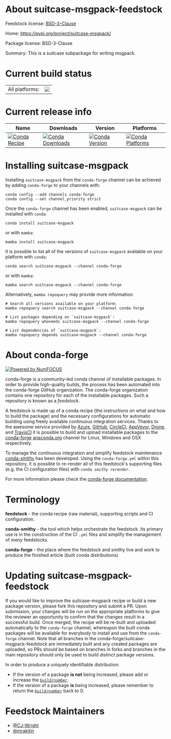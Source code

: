 About suitcase-msgpack-feedstock
================================

Feedstock license: [BSD-3-Clause](https://github.com/conda-forge/suitcase-msgpack-feedstock/blob/main/LICENSE.txt)

Home: https://pypi.org/project/suitcase-msgpack/

Package license: BSD-3-Clause

Summary: This is a suitcase subpackage for writing msgpack.

Current build status
====================


<table><tr><td>All platforms:</td>
    <td>
      <a href="https://dev.azure.com/conda-forge/feedstock-builds/_build/latest?definitionId=10472&branchName=main">
        <img src="https://dev.azure.com/conda-forge/feedstock-builds/_apis/build/status/suitcase-msgpack-feedstock?branchName=main">
      </a>
    </td>
  </tr>
</table>

Current release info
====================

| Name | Downloads | Version | Platforms |
| --- | --- | --- | --- |
| [![Conda Recipe](https://img.shields.io/badge/recipe-suitcase--msgpack-green.svg)](https://anaconda.org/conda-forge/suitcase-msgpack) | [![Conda Downloads](https://img.shields.io/conda/dn/conda-forge/suitcase-msgpack.svg)](https://anaconda.org/conda-forge/suitcase-msgpack) | [![Conda Version](https://img.shields.io/conda/vn/conda-forge/suitcase-msgpack.svg)](https://anaconda.org/conda-forge/suitcase-msgpack) | [![Conda Platforms](https://img.shields.io/conda/pn/conda-forge/suitcase-msgpack.svg)](https://anaconda.org/conda-forge/suitcase-msgpack) |

Installing suitcase-msgpack
===========================

Installing `suitcase-msgpack` from the `conda-forge` channel can be achieved by adding `conda-forge` to your channels with:

```
conda config --add channels conda-forge
conda config --set channel_priority strict
```

Once the `conda-forge` channel has been enabled, `suitcase-msgpack` can be installed with `conda`:

```
conda install suitcase-msgpack
```

or with `mamba`:

```
mamba install suitcase-msgpack
```

It is possible to list all of the versions of `suitcase-msgpack` available on your platform with `conda`:

```
conda search suitcase-msgpack --channel conda-forge
```

or with `mamba`:

```
mamba search suitcase-msgpack --channel conda-forge
```

Alternatively, `mamba repoquery` may provide more information:

```
# Search all versions available on your platform:
mamba repoquery search suitcase-msgpack --channel conda-forge

# List packages depending on `suitcase-msgpack`:
mamba repoquery whoneeds suitcase-msgpack --channel conda-forge

# List dependencies of `suitcase-msgpack`:
mamba repoquery depends suitcase-msgpack --channel conda-forge
```


About conda-forge
=================

[![Powered by
NumFOCUS](https://img.shields.io/badge/powered%20by-NumFOCUS-orange.svg?style=flat&colorA=E1523D&colorB=007D8A)](https://numfocus.org)

conda-forge is a community-led conda channel of installable packages.
In order to provide high-quality builds, the process has been automated into the
conda-forge GitHub organization. The conda-forge organization contains one repository
for each of the installable packages. Such a repository is known as a *feedstock*.

A feedstock is made up of a conda recipe (the instructions on what and how to build
the package) and the necessary configurations for automatic building using freely
available continuous integration services. Thanks to the awesome service provided by
[Azure](https://azure.microsoft.com/en-us/services/devops/), [GitHub](https://github.com/),
[CircleCI](https://circleci.com/), [AppVeyor](https://www.appveyor.com/),
[Drone](https://cloud.drone.io/welcome), and [TravisCI](https://travis-ci.com/)
it is possible to build and upload installable packages to the
[conda-forge](https://anaconda.org/conda-forge) [anaconda.org](https://anaconda.org/)
channel for Linux, Windows and OSX respectively.

To manage the continuous integration and simplify feedstock maintenance
[conda-smithy](https://github.com/conda-forge/conda-smithy) has been developed.
Using the ``conda-forge.yml`` within this repository, it is possible to re-render all of
this feedstock's supporting files (e.g. the CI configuration files) with ``conda smithy rerender``.

For more information please check the [conda-forge documentation](https://conda-forge.org/docs/).

Terminology
===========

**feedstock** - the conda recipe (raw material), supporting scripts and CI configuration.

**conda-smithy** - the tool which helps orchestrate the feedstock.
                   Its primary use is in the construction of the CI ``.yml`` files
                   and simplify the management of *many* feedstocks.

**conda-forge** - the place where the feedstock and smithy live and work to
                  produce the finished article (built conda distributions)


Updating suitcase-msgpack-feedstock
===================================

If you would like to improve the suitcase-msgpack recipe or build a new
package version, please fork this repository and submit a PR. Upon submission,
your changes will be run on the appropriate platforms to give the reviewer an
opportunity to confirm that the changes result in a successful build. Once
merged, the recipe will be re-built and uploaded automatically to the
`conda-forge` channel, whereupon the built conda packages will be available for
everybody to install and use from the `conda-forge` channel.
Note that all branches in the conda-forge/suitcase-msgpack-feedstock are
immediately built and any created packages are uploaded, so PRs should be based
on branches in forks and branches in the main repository should only be used to
build distinct package versions.

In order to produce a uniquely identifiable distribution:
 * If the version of a package **is not** being increased, please add or increase
   the [``build/number``](https://docs.conda.io/projects/conda-build/en/latest/resources/define-metadata.html#build-number-and-string).
 * If the version of a package **is** being increased, please remember to return
   the [``build/number``](https://docs.conda.io/projects/conda-build/en/latest/resources/define-metadata.html#build-number-and-string)
   back to 0.

Feedstock Maintainers
=====================

* [@CJ-Wright](https://github.com/CJ-Wright/)
* [@mrakitin](https://github.com/mrakitin/)

